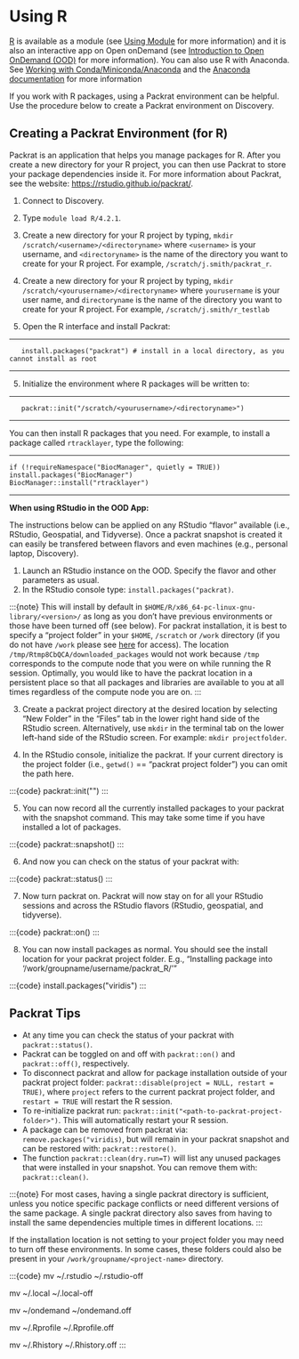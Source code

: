 
# Using R

[R](https://www.r-project.org/) is available as a module (see [Using Module](../04_software/02_modules.md) for more information) and
it is also an interactive app on Open onDemand (see [Introduction to Open OnDemand (OOD)](../08_using-ood/01_introduction.md) for more information). You can also use R with Anaconda. See [Working with Conda/Miniconda/Anaconda](./04_conda.md) and the [Anaconda documentation](https://docs.anaconda.com/anaconda/packages/r-language-pkg-docs/) for more information

If you work with R packages, using a Packrat environment can be helpful. Use the procedure below to create a Packrat environment on Discovery.

## Creating a Packrat Environment (for R)

Packrat is an application that helps you manage packages for R. After you create a new directory for your R project, you can then use Packrat to store your package dependencies inside it. For more information about Packrat, see the website: <https://rstudio.github.io/packrat/>.

1. Connect to Discovery.
2. Type `module load R/4.2.1`.
3. Create a new directory for your R project by typing, `mkdir /scratch/<username>/<directoryname>` where `<username>` is your username, and `<directoryname>` is the name of the directory you want to create for your R project. For example, `/scratch/j.smith/packrat_r`.

3. Create a new directory for your R project by typing, `mkdir /scratch/<yourusername>/<directoryname>` where `yourusername` is your user name, and `directoryname` is the name of the directory you want to create for your R project. For example, `/scratch/j.smith/r_testlab`

4. Open the R interface and install Packrat:

---
```
   install.packages("packrat") # install in a local directory, as you cannot install as root
```
---

5. Initialize the environment where R packages will be written to:

---
```
   packrat::init("/scratch/<yourusername>/<directoryname>")
```
---

You can then install R packages that you need. For example, to install a package called `rtracklayer`, type the following:

---
```
if (!requireNamespace("BiocManager", quietly = TRUE))
install.packages("BiocManager")
BiocManager::install("rtracklayer")
```
---

**When using RStudio in the OOD App:**

The instructions below can be applied on any RStudio “flavor” available (i.e., RStudio, Geospatial, and Tidyverse). Once a packrat snapshot is created it can easily be transfered between flavors and even machines (e.g., personal laptop, Discovery).

1. Launch an RStudio instance on the OOD. Specify the flavor and other parameters as usual.
2. In the RStudio console type: `install.packages("packrat)`.

:::{note}
This will install by default in `$HOME/R/x86_64-pc-linux-gnu-library/<version>/` as long as you don’t have previous environments or those have been turned off (see below). For packrat installation, it is best to specify a “project folder” in your `$HOME`, `/scratch` or `/work` directory (if you do not have `/work` please see [here](https://rc-docs.northeastern.edu/en/latest/storage/discovery_storage.html) for access). The location `/tmp/Rtmp8CbQCA/downloaded_packages` would not work because `/tmp` corresponds to the compute node that you were on while running the R session. Optimally, you would like to have the packrat location in a persistent place so that all packages and libraries are available to you at all times regardless of the compute node you are on. 
:::

3. Create a packrat project directory at the desired location by selecting “New Folder” in the “Files” tab in the lower right hand side of the RStudio screen. Alternatively, use `mkdir` in the terminal tab on the lower left-hand side of the RStudio screen. For example: `mkdir projectfolder`.

4. In the RStudio console, initialize the packrat. If your current directory is the project folder (i.e., `getwd()` == “packrat project folder”) you can omit the path here.

:::{code}
packrat::init("<path-to-project-folder>")
:::

5. You can now record all the currently installed packages to your packrat with the snapshot command. This may take some time if you have installed a lot of packages.


:::{code}
packrat::snapshot()
:::

6. And now you can check on the status of your packrat with:

:::{code}
packrat::status()
:::

7. Now turn packrat on. Packrat will now stay on for all your RStudio sessions and across the RStudio flavors (RStudio, geospatial, and tidyverse).

:::{code}
packrat::on()
:::

8. You can now install packages as normal. You should see the install location for your packrat project folder. E.g., “Installing package into ‘/work/groupname/username/packrat_R/’”

:::{code}
install.packages("viridis")
:::

## Packrat Tips
- At any time you can check the status of your packrat with `packrat::status()`.
- Packrat can be toggled on and off with `packrat::on()` and `packrat::off()`, respectively.
- To disconnect packrat and allow for package installation outside of your packrat project folder: `packrat::disable(project = NULL, restart = TRUE)`, where `project` refers to the current packrat project folder, and `restart = TRUE` will restart the R session.
- To re-initialize packrat run: `packrat::init("<path-to-packrat-project-folder>")`. This will automatically restart your R session.
- A package can be removed from packrat via: `remove.packages("viridis)`, but will remain in your packrat snapshot and can be restored with: `packrat::restore()`.
- The function `packrat::clean(dry.run=T)` will list any unused packages that were installed in your snapshot. You can remove them with: `packrat::clean()`.

:::{note}
For most cases, having a single packrat directory is sufficient, unless you notice specific package conflicts or need different versions of the same package. A single packrat directory also saves from having to install the same dependencies multiple times in different locations.
:::

If the installation location is not setting to your project folder you may need to turn off these environments. In some cases, these folders could also be present in your `/work/groupname/<project-name>` directory.

:::{code}
mv ~/.rstudio ~/.rstudio-off

mv ~/.local ~/.local-off

mv ~/ondemand ~/ondemand.off

mv ~/.Rprofile ~/.Rprofile.off

mv ~/.Rhistory ~/.Rhistory.off
:::
